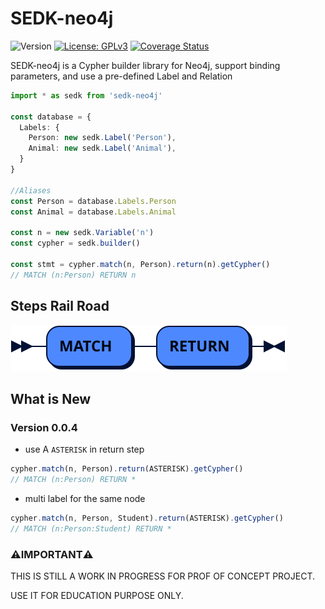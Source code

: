 # SEDK-neo4j
![Version](https://img.shields.io/badge/version-0.0.3-blue.svg)
[![License: GPLv3](https://img.shields.io/badge/License-ISC-blue.svg)](https://opensource.org/licenses/ISC)
[![Coverage Status](https://codecov.io/gh/amerharb/sedk-neo4j/branch/main/graph/badge.svg)](https://codecov.io/gh/amerharb/sedk-neo4j)

SEDK-neo4j is a Cypher builder library for Neo4j, support binding parameters, and use a pre-defined Label and Relation

```typescript
import * as sedk from 'sedk-neo4j'

const database = {
  Labels: {
    Person: new sedk.Label('Person'),
    Animal: new sedk.Label('Animal'),
  }
}

//Aliases
const Person = database.Labels.Person
const Animal = database.Labels.Animal

const n = new sedk.Variable('n')
const cypher = sedk.builder()

const stmt = cypher.match(n, Person).return(n).getCypher()
// MATCH (n:Person) RETURN n
```

## Steps Rail Road
![SEDK steps](https://raw.githubusercontent.com/amerharb/sedk-neo4j/main/doc/StepsRailRoad.svg)

## What is New
### Version 0.0.4
- use A `ASTERISK` in return step
```typescript
cypher.match(n, Person).return(ASTERISK).getCypher()
// MATCH (n:Person) RETURN *
```
- multi label for the same node
```typescript
cypher.match(n, Person, Student).return(ASTERISK).getCypher()
// MATCH (n:Person:Student) RETURN *
```

### ⚠️IMPORTANT⚠️
 THIS IS STILL A WORK IN PROGRESS FOR PROF OF CONCEPT PROJECT.

 USE IT FOR EDUCATION PURPOSE ONLY.
